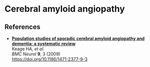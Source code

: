 # Cerebral amyloid angiopathy

## References

- [**Population studies of sporadic cerebral amyloid angiopathy and dementia: a systematic review**
  ](https://www.dropbox.com/s/fc8smw9c9shk21c) <br />
  Keage HA, _et al._ <br />
  _BMC Neurol_ **9**, 3 (2009) <br />
  https://doi.org/10.1186/1471-2377-9-3
  
